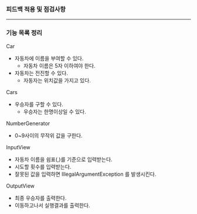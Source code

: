 ### 피드백 적용 및 점검사항



---

### 기능 목록 정리

Car
- 자동차에 이름을 부여할 수 있다.
  - 자동차 이름은 5자 이하여야 한다.
- 자동차는 전진할 수 있다.
  - 자동자는 위치값을 가지고 있다.


Cars
- 우승자를 구할 수 있다.
  - 우승자는 한명이상일 수 있다.


NumberGenerator
- 0~9사이의 무작위 값을 구한다.


InputView
- 자동차 이름을 쉼표(,)를 기준으로 입력받는다.
- 시도할 횟수를 입력받는다.
- 잘못된 값을 입력하면 IllegalArgumentException 를 발생시킨다.

OutputView
- 최종 우승자를 출력한다.
- 이동하고나서 실행결과를 출력한다.
